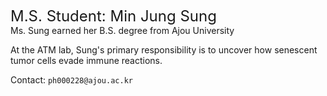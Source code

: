 <font size=5>M.S. Student: Min Jung Sung</font>
<br>
Ms. Sung earned her B.S. degree from Ajou University

At the ATM lab, Sung's primary responsibility is to uncover how senescent tumor cells evade immune reactions.

Contact: `ph000228@ajou.ac.kr`
